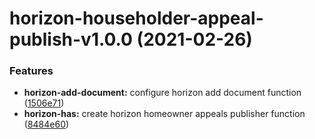 # horizon-householder-appeal-publish-v1.0.0 (2021-02-26)


### Features

* **horizon-add-document:** configure horizon add document function ([1506e71](https://github.com/MrSimonEmms/appeal-planning-decision/commit/1506e71c179027b2a8412b2d0f3da1c888888413))
* **horizon-has:** create horizon homeowner appeals publisher function ([8484e60](https://github.com/MrSimonEmms/appeal-planning-decision/commit/8484e60e9c8f59e126ffba2fa2cb4ea91d9b8863))
